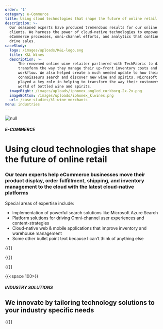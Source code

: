 ```yaml
---
order: '1'
category: e-Commerce
title: Using cloud technologies that shape the future of online retail
description: >-
  Our seasoned experts have produced tremendous results for our online retail
  clients. We harness the power of cloud-native technologies to empower lean
  eCommerce processes, omni-channel efforts, and analytics that continue to
  drive sales.
caseStudy:
  logo: /images/uploads/K&L-logo.svg
  title: K&L Wines
  description: >-
      The renowned online wine retailer partnered with TechFabric to digitally
      transform the way they manage their up-front inventory costs and warehouse
      workflow. We also helped create a much needed update to how their wine
      connoisseurs search and discover new wine and spirits. Microsoft Azure search
      played a key role in helping to transform the way their customers explore the
      world of bottled wine and spirits.
  imageRight: /images/uploads/iphonex_angled_corkborg-2x-2x.png
  imageBottom: /images/uploads/iphonex_klwines.png
  url: /case-studies/kl-wine-merchants
menu: industries
---
```

![null](/images/uploads/ecommerce-industry-hero.svg)

##### E-COMMERCE

# Using cloud technologies that shape the future of online retail

### Our team experts help eCommerce businesses move their product display, order fulfillment, shipping, and inventory management to the cloud with the latest cloud-native platforms

Special areas of expertise include:

* Implementation of powerful search solutions like Microsoft Azure Search
* Platform solutions for driving Omni-channel user experiences and
  content-strategies
* Cloud-native web & mobile applications that improve inventory and warehouse
  management
* Some other bullet point text because I can’t think of anything else

{{<btn-outlined href="/technology" label="See Our technology Stack">}}

{{<btn-link href="/technology" label="See Our technology Stack">}}

{{<btn-link href="/solutions" label="See Our solutions">}}

{{<space 100>}}

##### INDUSTRY SOLUTIONS

## **We innovate by tailoring technology solutions to your industry specific needs**

{{<industry-solutions>}}
